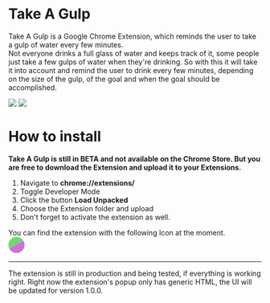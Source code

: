 # Take A Gulp
Take A Gulp is a Google Chrome Extension, which reminds the user to take a gulp of water every few minutes.  
Not everyone drinks a full glass of water and keeps track of it, some people just take a few gulps of water when they're drinking. So with this it will take it into account and remind the user to drink every few minutes, depending on the size of the gulp, of the goal and when the goal should be accomplished.

![](https://img.shields.io/badge/Version-BETA-orange) ![](https://img.shields.io/badge/License-GPL--3.0-brightgreen)

# How to install
**Take A Gulp is still in BETA and not available on the Chrome Store. But you are free to download the Extension and upload it to your Extensions.**

1. Navigate to **chrome://extensions/**
2. Toggle Developer Mode
3. Click the button **Load Unpacked**
4. Choose the Extension folder and upload
5. Don't forget to activate the extension as well.  

You can find the extension with the following Icon at the moment.  
![Take A Gulp Icon](https://github.com/Braweria/TakeAGulp/blob/main/assets/images/32_icon.png?raw=true)
___
The extension is still in production and being tested, if everything is working right. Right now the extension's popup only has generic HTML, the UI will be updated for version 1.0.0.